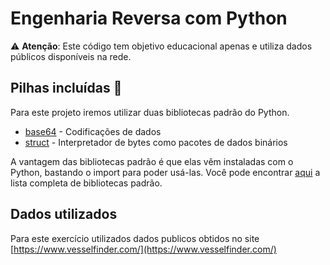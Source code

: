 # Engenharia Reversa com Python
:warning: **Atenção**: Este código tem objetivo educacional apenas e utiliza dados públicos disponíveis na rede. 

## Pilhas incluídas :battery:
Para este projeto iremos utilizar duas bibliotecas padrão do Python.
- [base64](https://docs.python.org/pt-br/3/library/base64.html) - Codificações de dados
- [struct](https://docs.python.org/pt-br/3/library/struct.html) - Interpretador de bytes como pacotes de dados binários

A vantagem das bibliotecas padrão é que elas vêm instaladas com o Python, bastando o import para poder usá-las.
Você pode encontrar [aqui](https://docs.python.org/pt-br/3/library/index.html) a lista completa de bibliotecas padrão.

## Dados utilizados
Para este exercício utilizados dados publicos obtidos no site [https://www.vesselfinder.com/](https://www.vesselfinder.com/)

